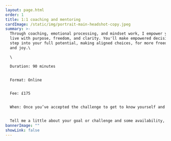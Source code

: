 ```yaml
---
layout: page.html
order: 1
title: 1:1 coaching and mentoring
cardImage: /static/img/portrait-main-headshot-copy.jpeg
summary: >-
  Through coaching, emotional processing, and mindset work, I empower you to
  live with purpose, freedom, and clarity. You'll make empowered decisions and
  step into your full potential, making aligned choices, for more freedom, ease
  and joy.\

  \

  Duration: 90 minutes


  Format: Online


  Fee: £175


  When: Once you’ve accepted the challenge to get to know yourself and change your reality from the inside out, get in touch and we’ll find a time slot.


  Tell me a little about your goal or challenge and some availability, and I’ll get back to you to arrange a free discovery call.
bannerImage: ""
showLink: false
---
```

